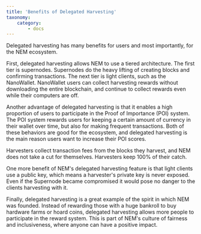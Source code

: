 ```yaml
---
title: 'Benefits of Delegated Harvesting'
taxonomy:
    category:
        - docs
---
```


Delegated harvesting has many benefits for users and most importantly, for the NEM ecosystem.

First, delegated harvesting allows NEM to use a tiered architecture. The first tier is supernodes. Supernodes do the heavy lifting of creating blocks and confirming transactions. The next tier is light clients, such as the NanoWallet. NanoWallet users can collect harvesting rewards without downloading the entire blockchain, and continue to collect rewards even while their computers are off.

Another advantage of delegated harvesting is that it enables a high proportion of users to participate in the Proof of Importance (POI) system. The POI system rewards users for keeping a certain amount of currency in their wallet over time, but also for making frequent transactions. Both of these behaviors are good for the ecosystem, and delegated harvesting is the main reason users want to increase their POI scores.

Harvesters collect transaction fees from the blocks they harvest, and NEM does not take a cut for themselves. Harvesters keep 100% of their catch.

One more benefit of NEM's delegated harvesting feature is that light clients use a public key, which means a harvester's private key is never exposed. Even if the Supernode became compromised it would pose no danger to the clients harvesting with it.

Finally, delegated harvesting is a great example of the spirit in which NEM was founded. Instead of rewarding those with a huge bankroll to buy hardware farms or hoard coins, delegated harvesting allows more people to participate in the reward system. This is part of NEM's culture of fairness and inclusiveness, where anyone can have a positive impact.